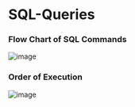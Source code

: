 # SQL-Queries

### Flow Chart of SQL Commands

![image](https://user-images.githubusercontent.com/69152112/209432786-71c70dca-2bd2-4413-99bd-8c55aeb14209.png)

### Order of Execution
![image](https://user-images.githubusercontent.com/69152112/224737316-10aa21b8-0798-49b0-93fb-6d1d63655d7b.png)
